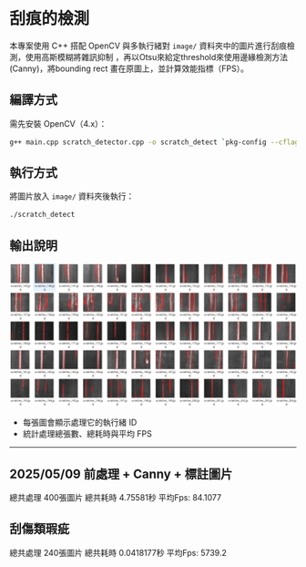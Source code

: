 # 刮痕的檢測

本專案使用 C++ 搭配 OpenCV 與多執行緒對 `image/` 資料夾中的圖片進行刮痕檢測，使用高斯模糊將雜訊抑制
，再以Otsu來給定threshold來使用邊緣檢測方法(Canny)，將bounding rect 畫在原圖上，並計算效能指標（FPS）。

##  編譯方式

需先安裝 OpenCV（4.x）：

```bash
g++ main.cpp scratch_detector.cpp -o scratch_detect `pkg-config --cflags --libs opencv4` -std=c++17 -pthread

```

##  執行方式

將圖片放入 `image/` 資料夾後執行：

```bash
./scratch_detect
```

##  輸出說明
![image](https://github.com/langz824/threaded_opencv_demo/blob/scratch_detect_bench/output.png)
- 每張圖會顯示處理它的執行緒 ID
- 統計處理總張數、總耗時與平均 FPS

---
## 2025/05/09 前處理 + Canny + 標註圖片

總共處理  400張圖片
總共耗時  4.75581秒
平均Fps: 84.1077


## 刮傷類瑕疵

總共處理  240張圖片
總共耗時  0.0418177秒
平均Fps: 5739.2
